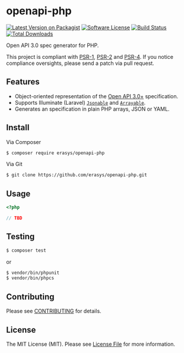 # openapi-php

[![Latest Version on Packagist][ico-version]][link-releases]
[![Software License][ico-license]](LICENSE)
[![Build Status][ico-travis]][link-travis]
[![Total Downloads][ico-downloads]][link-downloads]

Open API 3.0 spec generator for PHP.

[PSR-1]: https://github.com/php-fig/fig-standards/blob/master/accepted/PSR-1-basic-coding-standard.md
[PSR-2]: https://github.com/php-fig/fig-standards/blob/master/accepted/PSR-2-coding-style-guide.md
[PSR-4]: https://github.com/php-fig/fig-standards/blob/master/accepted/PSR-4-autoloader.md


This project is compliant with [PSR-1], [PSR-2] and [PSR-4].
If you notice compliance oversights, please send a patch via pull request.

## Features

- Object-oriented representation of the 
[Open API 3.0+](https://github.com/OAI/OpenAPI-Specification/tree/master/versions) specification.
- Supports Illuminate (Laravel) [`Jsonable`](https://github.com/illuminate/contracts/blob/v5.4.0/Support/Jsonable.php) 
and [`Arrayable`](https://github.com/illuminate/contracts/blob/v5.4.0/Support/Arrayable.php).
- Generates an specification in plain PHP arrays, JSON or YAML.


## Install

Via Composer

``` bash
$ composer require erasys/openapi-php
```

Via Git

``` bash
$ git clone https://github.com/erasys/openapi-php.git
```

## Usage

```php
<?php

// TBD

```

## Testing

``` bash
$ composer test
```

or

``` bash
$ vendor/bin/phpunit
$ vendor/bin/phpcs
```

## Contributing

Please see [CONTRIBUTING](https://github.com/erasys/openapi-php/blob/master/CONTRIBUTING.md) for details.

## License

The MIT License (MIT).
Please see [License File](https://github.com/erasys/openapi-php/blob/master/LICENSE) for more information.


[ico-version]: https://img.shields.io/packagist/v/erasys/openapi-php.svg?style=flat-square
[ico-license]: https://img.shields.io/badge/license-MIT-brightgreen.svg?style=flat-square
[ico-travis]: https://img.shields.io/travis/erasys/openapi-php/master.svg?style=flat-square
[ico-downloads]: https://img.shields.io/packagist/dt/erasys/openapi-php.svg?style=flat-square

[link-releases]: https://packagist.org/packages/erasys/openapi-php
[link-travis]: https://travis-ci.org/erasys/openapi-php
[link-downloads]: https://packagist.org/packages/erasys/openapi-php
